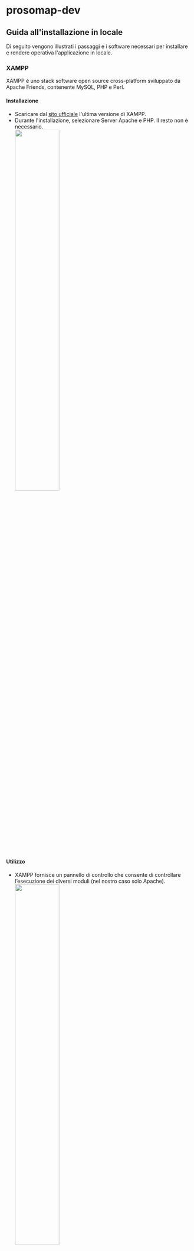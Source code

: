 # prosomap-dev

## Guida all'installazione in locale

Di seguito vengono illustrati i passaggi e i software necessari per installare e rendere operativa l'applicazione in locale.

### XAMPP

XAMPP è uno stack software open source cross-platform sviluppato da Apache Friends, contenente MySQL, PHP e Perl.

#### Installazione

   - Scaricare dal [sito ufficiale](https://www.apachefriends.org/it/index.html) l'ultima versione di XAMPP.
   - Durante l'installazione, selezionare Server Apache e PHP. Il resto non è necessario.
     <br>
     <img src="images/xampp_install.jpg" width=50%>
#### Utilizzo

   - XAMPP fornisce un pannello di controllo che consente di controllare l’esecuzione dei diversi moduli (nel nostro caso solo Apache).
     <br>
     <img src="images/xampp_start.jpg" width=50%>

### PostgreSQL

PostgreSQL è un DBMS open source per la gestione di database relazionali.

#### Installazione

   - Scaricare dal [sito ufficiale](https://www.enterprisedb.com/downloads/postgres-postgresql-downloads) l'ultima versione di PostgreSQL.
   - Il numero di porta di default viene impostato automaticamente. Non va modificato.
     <br>
     <img src="images/postgres_port.jpg" width=50%>
   - Il nome utente di default è **postgres**.
   - La password da impostare è **prosomap**. Sarà la password richiesta per accedere al database ed effettuare la connessione ad esso all'interno dell'applicazione.
   - E' necessario caricare le librerie client PostgreSQL per PHP, che sono già presenti. Per farlo, si deve entrare in **xampp** > **php**. Nel file **php.ini** bisogna scommentare (ovvero togliere il ;) nelle righe:
     - extension=pdo_pgsql
     - extension=pgsql
     <br>
     <img src="images/xampp_php_ini.jpg" width=50%>
     
### PgAdmin

PgAdmin è una piattaforma open source per la gestione e lo sviluppo di database PostgreSQL.

- Scaricare l'ultima versione di pgAdmin dal [sito ufficiale](https://www.pgadmin.org/download/) e seguire i passaggi necessari per l'installazione.
- Aprire pgAdmin. Collegarsi al server PostgreSQL dal menu a sinistra, con nome utente **postgres** e password **prosomap** (è la password scelta in precedenza).
<br>
  <img src="images/postgres_menu.jpg" width=50%>

### Importare la base di dati

Nella cartella **db** del progetto sono contenuti i file di backup dello schema e dei dati del database (**prosomap-db-schema** e **prosomap-db-data**). Per utilizzarli bisogna creare un nuovo database da pgAdmin ed esportare in esso lo schema e i dati contenuti nei due file.

- Creare il nuovo database cliccando con il tasto destro la voce **Databases** dal menu a sinistra.
  <br>
  <img src="images/postgres_create_db.jpg" width=50%>
- Chiamare il database **prosomap-dev**.
  <br>
  <img src="images/postgres_db_name.jpg" width=50%>
- Cliccare con il tasto destro sul database appena creato nel menu a sinistra e selezionare la voce **Query Tool**.
  <img src="images/postgres_open_query_tool.jpg" width=50%>
- Nella finestra che si apre a destra, copiare il contenuto del file **prosomap-db-schema** e cliccare sull'icona di **run** (evidenziata in giallo).
  <img src="images/postgres_run_schema.jpg" width=70%>
- Ripetere il passo precedente per il file **prosomap-db-data**.

## Utilizzare l'applicazione

A questo punto il back-end dell'applicazione dovrebbe funzionare correttamente. 

Per utilizzare ProsoMap è necessario scaricare il repository GitHub cliccando su **Code** > **Download ZIP**.
  <img src="images/repo_download.jpg" width=70%>

Una volta estratti i file contenuti in essa, bisogna spostare l'intera cartella in **xampp** > **htdocs**. Si dovrebbe ottenere qualcosa di simile a questo. Fare attenzione al percorso file che compare in alto:
  <img src="images/htdocs_folder.jpg" width=70%>

Ora assicurarsi di avviare XAMPP e accendere il server Apache dal pannello di controllo (se è già attivo poichè era già stato avviato dopo l'installazione, riavviarlo).

Digitare nel browser **localhost/prosomap-dev-master/**. Dovreste ottenere l'interfaccia funzionante di ProsoMap. 

**N.B:** l'indirizzo e la porta del localhost possono variare in base al sistema operativo o alla singola macchina su cui si esegue.

## NOTE

Se si vuole utilizzare un database con nome diverso da **prosomap-dev** o con una password diversa da **prosomap**, è possibile crearlo secondo le proprie esigenze. Per far funzionare l'applicazione andranno modificati i file **index.php** e **load-sidebar-content.php**. In entrambi i file cercare la riga:

```
$dbconn = pg_connect("dbname=prosomap-dev user=postgres password=prosomap") or die('Connection Failed');
```

e sostituire **dbname** con il nuovo nome del database, **password** con la nuova password.
